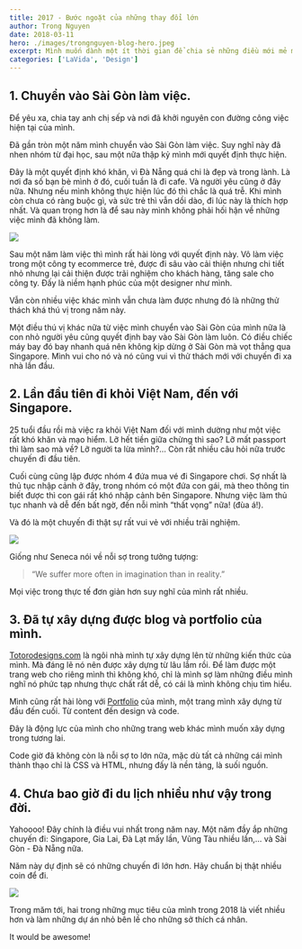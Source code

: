 ```yaml
---
title: 2017 - Bước ngoặt của những thay đổi lớn
author: Trong Nguyen
date: 2018-03-11
hero: ./images/trongnguyen-blog-hero.jpeg
excerpt: Mình muốn dành một ít thời gian để chia sẻ những điều mới mẻ mình đã làm năm vừa qua, một năm có rất nhiều thay đổi của mình. 
categories: ['LaVida', 'Design']
---
```


## 1. Chuyển vào Sài Gòn làm việc.

Để yêu xa, chia tay anh chị sếp và nơi đã khởi nguyên con đường công việc hiện tại của mình.

Đã gần tròn một năm mình chuyển vào Sài Gòn làm việc. Suy nghĩ này đã nhen nhóm từ đại học, sau một nữa thập kỷ mình mới quyết định thực hiện.

Đây là một quyết định khó khăn, vì Đà Nẵng quá chi là đẹp và trong lành. Là nơi đa số bạn bè mình ở đó, cuối tuần là đi cafe. Và người yêu cũng ở đây nữa. Nhưng nếu mình không thực hiện lúc đó thì chắc là quá trễ. Khi mình còn chưa có ràng buộc gì, và sức trẻ thì vẫn dồi dào, đi lúc này là thích hợp nhất. Và quan trọng hơn là để sau này mình không phải hối hận về những việc mình đã không làm.

<div class="Image__Small">
  <img src="https://66.media.tumblr.com/2aa447a7a2ccb25140e3cfde08346b9f/tumblr_inline_p5fpmnpE6R1r2iqwn_540.jpg" />
</div>

Sau một năm làm việc thì mình rất hài lòng với quyết định này. Vô làm việc trong một công ty ecommerce trẻ, được đi sâu vào cải thiện nhưng chi tiết nhỏ nhưng lại cải thiện được trãi nghiệm cho khách hàng, tăng sale cho công ty. Đấy là niềm hạnh phúc của một designer như mình.

Vẫn còn nhiều việc khác mình vẫn chưa làm được nhưng đó là những thử thách khá thú vị trong năm này.

Một điều thú vị khác nữa từ việc mình chuyển vào Sài Gòn của mình nữa là con nhỏ người yêu cũng quyết định bay vào Sài Gòn làm luôn. Có điều chiếc máy bay đó bay nhanh quá nên không kịp dừng ở Sài Gòn mà vọt thẳng qua Singapore. Mình vui cho nó và nó cũng vui vì thử thách mới với chuyến đi xa nhà lần đầu.

## 2. Lần đầu tiên đi khỏi Việt Nam, đến với Singapore.

25 tuổi đầu rồi mà việc ra khỏi Việt Nam đối với mình dường như một việc rất khó khăn và mạo hiểm. Lỡ hết tiền giữa chừng thì sao? Lỡ mất passport thì làm sao mà về? Lỡ người ta lừa mình?… Còn rất nhiều câu hỏi nữa trước chuyến đi đầu tiên.

Cuối cùng cũng lập được nhóm 4 đứa mua vé đi Singapore chơi. Sợ nhất là thủ tục nhập cảnh ở đây, trong nhóm có một đứa con gái, mà theo thông tin biết được thì con gái rất khó nhập cảnh bên Singapore. Nhưng việc làm thủ tục nhanh và dễ đến bất ngờ, đến nỗi mình “thất vọng” nữa! (đùa á!).

Và đó là một chuyến đi thật sự rất vui vẻ với nhiều trãi nghiệm.

<div class="Image__Small">
  <img src="https://66.media.tumblr.com/12d0a5ae4c5e13d08a32232b60aa0013/tumblr_inline_p5fpovuLEE1r2iqwn_540.jpg" />
</div>

Giống như Seneca nói về nỗi sợ trong tưởng tượng:
> “We suffer more often in imagination than in reality.”

Mọi việc trong thực tế đơn giản hơn suy nghĩ của mình rất nhiều.

## 3. Đã tự xây dựng được blog và portfolio của mình.

[Totorodesigns.com](http://Totorodesigns.com) là ngôi nhà mình tự xây dựng lên từ những kiến thức của mình. Mà đáng lẽ nó nên được xây dựng từ lâu lắm rồi. Để làm được một trang web cho riêng mình thì không khó, chỉ là mình sợ làm những điều mình nghĩ nó phức tạp nhưng thực chất rất dễ, có cái là mình không chịu tìm hiểu.

Mình cũng rất hài lòng với [Portfolio](Totorodesigns.com/portfolio) của mình, một trang mình xây dựng từ đầu đến cuối. Từ content đến design và code.

Đây là động lực của mình cho những trang web khác mình muốn xây dựng trong tương lai.

Code giờ đã không còn là nỗi sợ to lớn nữa, mặc dù tất cả những cái mình thành thạo chỉ là CSS và HTML, nhưng đấy là nền tảng, là suối nguồn.

## 4. Chưa bao giờ đi du lịch nhiều như vậy trong đời.

Yahoooo! Đây chính là điều vui nhất trong năm nay. Một năm đầy ắp những chuyến đi: Singapore, Gia Lai, Đà Lạt mấy lần, Vũng Tàu nhiều lần,… và Sài Gòn - Đà Nẵng nữa.

Năm này dự định sẽ có những chuyến đi lớn hơn. Hãy chuẩn bị thật nhiều coin để đi. 

<div class="Image__Small">
  <img src="https://66.media.tumblr.com/26b8774157ec49590dc293b6f8dc2c3f/tumblr_inline_p5fppebOkM1r2iqwn_540.jpg" />
</div>

Trong măm tới, hai trong những mục tiêu của mình trong 2018 là viết nhiều hơn và làm những dự án nhỏ bên lề cho những sở thích cá nhân.

It would be awesome!

